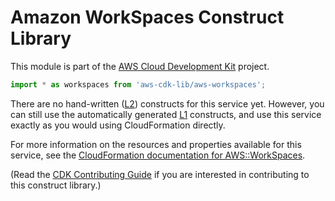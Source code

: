 # Amazon WorkSpaces Construct Library


This module is part of the [AWS Cloud Development Kit](https://github.com/aws/aws-cdk) project.

```ts nofixture
import * as workspaces from 'aws-cdk-lib/aws-workspaces';
```

<!--BEGIN CFNONLY DISCLAIMER-->

There are no hand-written ([L2](https://docs.aws.amazon.com/cdk/latest/guide/constructs.html#constructs_lib)) constructs for this service yet. 
However, you can still use the automatically generated [L1](https://docs.aws.amazon.com/cdk/latest/guide/constructs.html#constructs_l1_using) constructs, and use this service exactly as you would using CloudFormation directly.

For more information on the resources and properties available for this service, see the [CloudFormation documentation for AWS::WorkSpaces](https://docs.aws.amazon.com/AWSCloudFormation/latest/UserGuide/AWS_WorkSpaces.html).

(Read the [CDK Contributing Guide](https://github.com/aws/aws-cdk/blob/master/CONTRIBUTING.md) if you are interested in contributing to this construct library.)

<!--END CFNONLY DISCLAIMER-->
